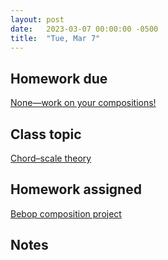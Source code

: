 ```yaml
---
layout: post
date:   2023-03-07 00:00:00 -0500
title:  "Tue, Mar 7"
---
```


## Homework due

[None—work on your compositions!]()

## Class topic

[Chord–scale theory ](https://viva.pressbooks.pub/openmusictheory/chapter/chord-scale-theory/)

## Homework assigned

[Bebop composition project](https://viva.pressbooks.pub/openmusictheory/chapter/jazz-embellishing-chords/#assignments)

## Notes

